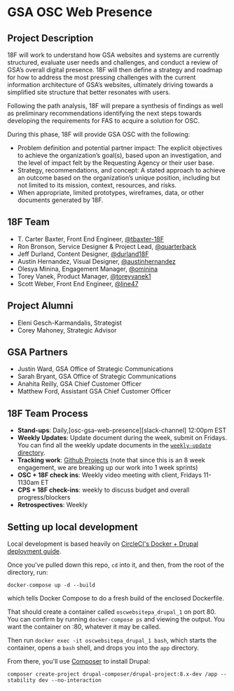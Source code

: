 # GSA OSC Web Presence

## Project Description
18F will work to understand how GSA websites and systems are currently structured, evaluate user needs and challenges, and conduct a review of GSA’s overall digital presence. 18F will then define a strategy and roadmap for how to address the most pressing challenges with the current information architecture of GSA’s websites, ultimately driving towards a simplified site structure that better resonates with users. 

Following the path analysis, 18F will prepare a synthesis of findings as well as preliminary recommendations identifying the next steps towards developing the requirements for FAS to acquire a solution for OSC.  

During this phase, 18F will provide GSA OSC with the following:

- Problem definition and potential partner impact: The explicit objectives to achieve the organization’s goal(s), based upon an investigation, and the level of impact felt by the Requesting Agency or their user base.
- Strategy, recommendations, and concept: A stated approach to achieve an outcome based on the organization’s unique position, including but not limited to its mission, context, resources, and risks.
- When appropriate, limited prototypes, wireframes, data, or other documents generated by 18F.

## 18F Team

- T. Carter Baxter, Front End Engineer, [@tbaxter-18F](https://github.com/tbaxter-18f)
- Ron Bronson, Service Designer & Project Lead, [@quarterback](https://github.com/quarterback)
- Jeff Durland, Content Designer, [@durland18F](http://github.com/durland18F)
- Austin Hernandez, Visual Designer, [@austinhernandez](http://github.com/austinhernandez)
- Olesya Minina, Engagement Manager, [@ominina](https://github.com/ominina)
- Torey Vanek, Product Manager, [@toreyvanek1](https://github.com/toreyvanek1)
- Scott Weber, Front End Engineer, [@line47](https://github.com/line47)

## Project Alumni 
- Eleni Gesch-Karmandalis, Strategist
- Corey Mahoney, Strategic Advisor

## GSA Partners
- Justin Ward, GSA Office of Strategic Communications
- Sarah Bryant, GSA Office of Strategic Communications
- Anahita Reilly, GSA Chief Customer Officer
- Matthew Ford, Assistant GSA Chief Customer Officer

## 18F Team Process

- **Stand-ups**: Daily,[osc-gsa-web-presence][slack-channel] 12:00pm EST
- **Weekly Updates**: Update document during the week, submit on Fridays. You can
  find all the weekly update documents in the [`weekly-update`
  directory](./weekly-update).
- **Tracking work**: [Github Projects](https://github.com/18F/osc-website-pa/projects) (note that since this is an 8 week engagement, we are breaking up our work into 1 week sprints)
- **OSC + 18F check ins**: Weekly video meeting with client, Fridays 11-1130am ET
- **CPS + 18F check-ins**: weekly to discuss budget and overall progress/blockers
- **Retrospectives**: Weekly


## Setting up local development

Local development is based heavily on [CircleCI's Docker + Drupal deployment guide](https://circleci.com/blog/continuous-drupal-p1-maintaining-with-docker-git-composer/).

Once you've pulled down this repo, `cd` into it, and then, 
from the root of the directory, run:

```docker-compose up -d --build```

which tells Docker Compose to do a fresh build of the enclosed Dockerfile.

That should create a container called `oscwebsitepa_drupal_1` on port 80.
You can confirm by running `docker-compose ps` and viewing the output. 
You want the container on :80, whatever it may be called.

Then run
```docker exec -it oscwebsitepa_drupal_1 bash```,
which starts the container, opens a `bash` shell, and drops you into the `app` directory.

From there, you'll use [Composer](https://getcomposer.org) to install Drupal:

```
composer create-project drupal-composer/drupal-project:8.x-dev /app --stability dev --no-interaction
```


